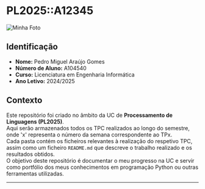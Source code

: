 # PL2025::A12345

![Minha Foto](https://via.placeholder.com/150)  

## Identificação
- **Nome:** Pedro Miguel Araújo Gomes
- **Número de Aluno:** A104540
- **Curso:** Licenciatura em Engenharia Informática  
- **Ano Letivo:** 2024/2025  

## Contexto
Este repositório foi criado no âmbito da UC de **Processamento de Linguagens (PL2025)**.  
Aqui serão armazenados todos os TPC realizados ao longo do semestre, onde 'x' representa o número da semana correspondente ao TPx.  
Cada pasta contém os ficheiros relevantes à realização do respetivo TPC, assim como um ficheiro `README.md` que descreve o trabalho realizado e os resultados obtidos.  
O objetivo deste repositório é documentar o meu progresso na UC e servir como portfólio dos meus conhecimentos em programação Python ou outras ferramentas utilizadas.

---

